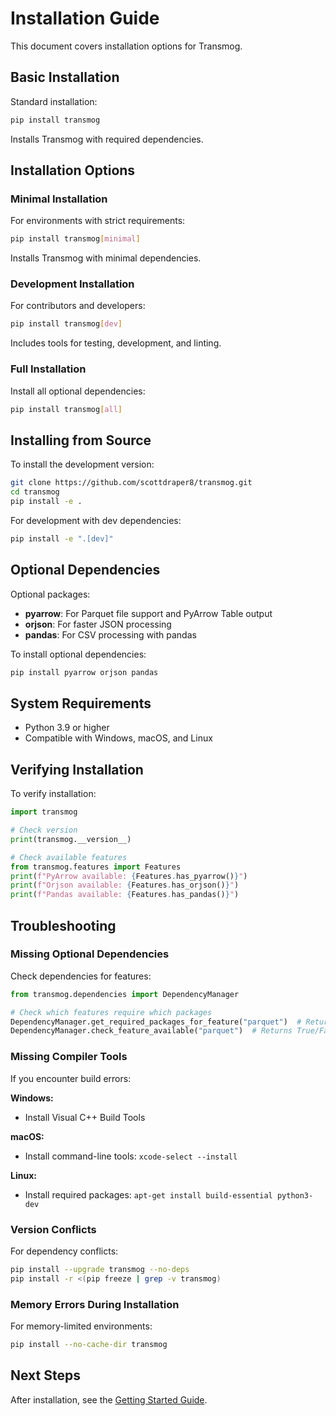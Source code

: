 # Installation Guide

This document covers installation options for Transmog.

## Basic Installation

Standard installation:

```bash
pip install transmog
```

Installs Transmog with required dependencies.

## Installation Options

### Minimal Installation

For environments with strict requirements:

```bash
pip install transmog[minimal]
```

Installs Transmog with minimal dependencies.

### Development Installation

For contributors and developers:

```bash
pip install transmog[dev]
```

Includes tools for testing, development, and linting.

### Full Installation

Install all optional dependencies:

```bash
pip install transmog[all]
```

## Installing from Source

To install the development version:

```bash
git clone https://github.com/scottdraper8/transmog.git
cd transmog
pip install -e .
```

For development with dev dependencies:

```bash
pip install -e ".[dev]"
```

## Optional Dependencies

Optional packages:

- **pyarrow**: For Parquet file support and PyArrow Table output
- **orjson**: For faster JSON processing
- **pandas**: For CSV processing with pandas

To install optional dependencies:

```bash
pip install pyarrow orjson pandas
```

## System Requirements

- Python 3.9 or higher
- Compatible with Windows, macOS, and Linux

## Verifying Installation

To verify installation:

```python
import transmog

# Check version
print(transmog.__version__)

# Check available features
from transmog.features import Features
print(f"PyArrow available: {Features.has_pyarrow()}")
print(f"Orjson available: {Features.has_orjson()}")
print(f"Pandas available: {Features.has_pandas()}")
```

## Troubleshooting

### Missing Optional Dependencies

Check dependencies for features:

```python
from transmog.dependencies import DependencyManager

# Check which features require which packages
DependencyManager.get_required_packages_for_feature("parquet")  # Returns ["pyarrow"]
DependencyManager.check_feature_available("parquet")  # Returns True/False
```

### Missing Compiler Tools

If you encounter build errors:

**Windows:**

- Install Visual C++ Build Tools

**macOS:**

- Install command-line tools: `xcode-select --install`

**Linux:**

- Install required packages: `apt-get install build-essential python3-dev`

### Version Conflicts

For dependency conflicts:

```bash
pip install --upgrade transmog --no-deps
pip install -r <(pip freeze | grep -v transmog)
```

### Memory Errors During Installation

For memory-limited environments:

```bash
pip install --no-cache-dir transmog
```

## Next Steps

After installation, see the [Getting Started Guide](user/essentials/getting-started.md).
